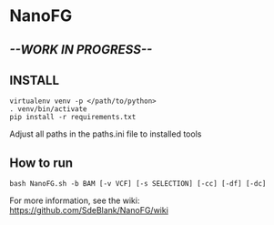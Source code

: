 # NanoFG

## *--WORK IN PROGRESS--*

## INSTALL
```
virtualenv venv -p </path/to/python>
. venv/bin/activate
pip install -r requirements.txt
```
Adjust all paths in the paths.ini file to installed tools

## How to run
```
bash NanoFG.sh -b BAM [-v VCF] [-s SELECTION] [-cc] [-df] [-dc]
```
For more information, see the wiki:
https://github.com/SdeBlank/NanoFG/wiki
